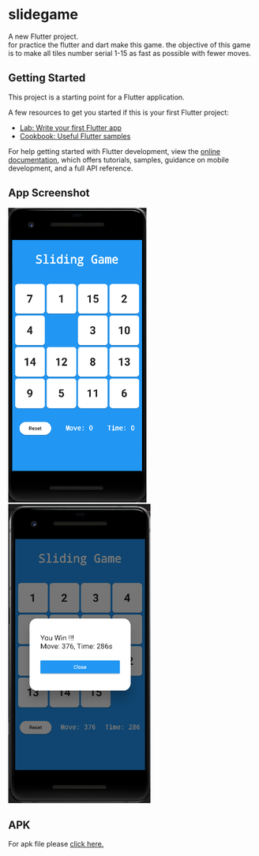 # slidegame

A new Flutter project.<br>
for practice the flutter and dart make this game. the objective of this game is to make all tiles number serial 1-15 as fast as possible with fewer moves.

## Getting Started

This project is a starting point for a Flutter application.

A few resources to get you started if this is your first Flutter project:

- [Lab: Write your first Flutter app](https://docs.flutter.dev/get-started/codelab)
- [Cookbook: Useful Flutter samples](https://docs.flutter.dev/cookbook)

For help getting started with Flutter development, view the
[online documentation](https://docs.flutter.dev/), which offers tutorials,
samples, guidance on mobile development, and a full API reference.

## App Screenshot
![alt text](https://github.com/nahid0335/slidingGame/blob/main/image/1.PNG)
&emsp;&emsp;
![alt text](https://github.com/nahid0335/slidingGame/blob/main/image/2.PNG)

## APK
For apk file please [click here.](https://github.com/nahid0335/slidingGame/tree/main)

